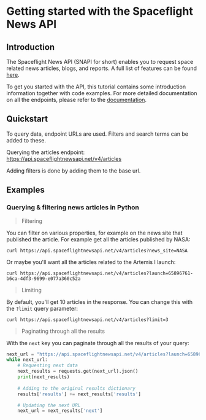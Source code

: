 # Getting started with the Spaceflight News API

## Introduction
The Spaceflight News API (SNAPI for short) enables you to request space related news articles, blogs, and reports.
A full list of features can be found [here](https://thespacedevs.com/snapi).

To get you started with the API, this tutorial contains some introduction information together with code examples.
For more detailed documentation on all the endpoints, please refer to the [documentation](https://api.spaceflightnewsapi.net/v4/documentation).

## Quickstart

To query data, endpoint URLs are used.
Filters and search terms can be added to these.

Querying the articles endpoint: https://api.spaceflightnewsapi.net/v4/articles

Adding filters is done by adding them to the base url.


## Examples

### Querying & filtering news articles in Python

> Filtering

You can filter on various properties, for example on the news site that published the article. For example get all the articles published by NASA:
```shell
curl https://api.spaceflightnewsapi.net/v4/articles?news_site=NASA
```

Or maybe you'll want all the articles related to the Artemis I launch:
```shell
curl https://api.spaceflightnewsapi.net/v4/articles?launch=65896761-b6ca-4df3-9699-e077a360c52a
```

> Limiting

By default, you'll get 10 articles in the response. You can change this with the `?limit` query parameter:
```shell
curl https://api.spaceflightnewsapi.net/v4/articles?limit=3
```

> Paginating through all the results

With the `next` key you can paginate through all the results of your query:
```python
next_url = "https://api.spaceflightnewsapi.net/v4/articles?launch=65896761-b6ca-4df3-9699-e077a360c52a"
while next_url:
    # Requesting next data
    next_results = requests.get(next_url).json()
    print(next_results)
    
    # Adding to the original results dictionary
    results['results'] += next_results['results']

    # Updating the next URL
    next_url = next_results['next']
```
